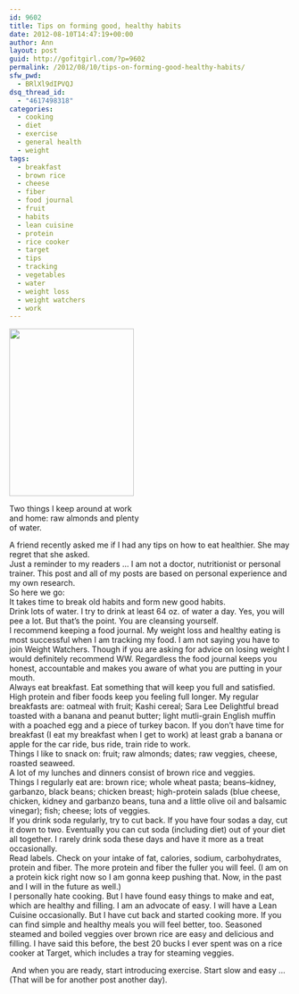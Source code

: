 ```yaml
---
id: 9602
title: Tips on forming good, healthy habits
date: 2012-08-10T14:47:19+00:00
author: Ann
layout: post
guid: http://gofitgirl.com/?p=9602
permalink: /2012/08/10/tips-on-forming-good-healthy-habits/
sfw_pwd:
  - BRlXl9dIPVQJ
dsq_thread_id:
  - "4617498318"
categories:
  - cooking
  - diet
  - exercise
  - general health
  - weight
tags:
  - breakfast
  - brown rice
  - cheese
  - fiber
  - food journal
  - fruit
  - habits
  - lean cuisine
  - protein
  - rice cooker
  - target
  - tips
  - tracking
  - vegetables
  - water
  - weight loss
  - weight watchers
  - work
---
```

<div id="attachment_9603" style="width: 233px" class="wp-caption alignleft">
  <a href="http://gofitgirl.com/?attachment_id=9603" rel="attachment wp-att-9603"><img class="size-medium wp-image-9603" title="IMG_1348_2" src="http://gofitgirl.com/wp-content/uploads/2012/08/IMG_1348_2-223x300.jpg" alt="" width="223" height="300" /></a>
  
  <p class="wp-caption-text">
    Two things I keep around at work and home: raw almonds and plenty of water.
  </p>
</div>

  
A friend recently asked me if I had any tips on how to eat healthier. She may regret that she asked.  
Just a reminder to my readers &#8230; I am not a doctor, nutritionist or personal trainer. This post and all of my posts are based on personal experience and my own research.  
So here we go:  
It takes time to break old habits and form new good habits.  
Drink lots of water. I try to drink at least 64 oz. of water a day. Yes, you will pee a lot. But that&#8217;s the point. You are cleansing yourself.  
I recommend keeping a food journal. My weight loss and healthy eating is most successful when I am tracking my food. I am not saying you have to join Weight Watchers. Though if you are asking for advice on losing weight I would definitely recommend WW. Regardless the food journal keeps you honest, accountable and makes you aware of what you are putting in your mouth.  
Always eat breakfast. Eat something that will keep you full and satisfied. High protein and fiber foods keep you feeling full longer. My regular breakfasts are: oatmeal with fruit; Kashi cereal; Sara Lee Delightful bread toasted with a banana and peanut butter; light mutli-grain English muffin with a poached egg and a piece of turkey bacon. If you don&#8217;t have time for breakfast (I eat my breakfast when I get to work) at least grab a banana or apple for the car ride, bus ride, train ride to work.  
Things I like to snack on: fruit; raw almonds; dates; raw veggies, cheese, roasted seaweed.  
A lot of my lunches and dinners consist of brown rice and veggies.  
Things I regularly eat are: brown rice; whole wheat pasta; beans&#8211;kidney, garbanzo, black beans; chicken breast; high-protein salads (blue cheese, chicken, kidney and garbanzo beans, tuna and a little olive oil and balsamic vinegar); fish; cheese; lots of veggies.  
If you drink soda regularly, try to cut back. If you have four sodas a day, cut it down to two. Eventually you can cut soda (including diet) out of your diet all together. I rarely drink soda these days and have it more as a treat occasionally.  
Read labels. Check on your intake of fat, calories, sodium, carbohydrates, protein and fiber. The more protein and fiber the fuller you will feel. (I am on a protein kick right now so I am gonna keep pushing that. Now, in the past and I will in the future as well.)  
I personally hate cooking. But I have found easy things to make and eat, which are healthy and filling. I am an advocate of easy. I will have a Lean Cuisine occasionally. But I have cut back and started cooking more. If you can find simple and healthy meals you will feel better, too. Seasoned steamed and boiled veggies over brown rice are easy and delicious and filling. I have said this before, the best 20 bucks I ever spent was on a rice cooker at Target, which includes a tray for steaming veggies.

<div>
   And when you are ready, start introducing exercise. Start slow and easy &#8230; (That will be for another post another day).
</div>